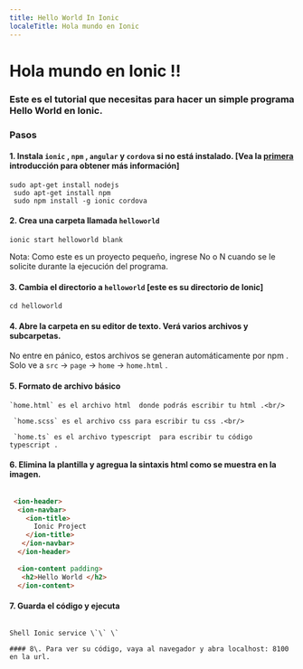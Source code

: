 ```yaml
---
title: Hello World In Ionic 
localeTitle: Hola mundo en Ionic
---
```

# Hola mundo en Ionic !!

### Este es el tutorial que necesitas para hacer un simple programa Hello World en Ionic.

### Pasos

#### 1\. Instala `ionic` , `npm` , `angular` y `cordova` si no está instalado. \[Vea la [primera](https://guide.freecodecamp.org/ionic) introducción para obtener más información\]

```shell
sudo apt-get install nodejs 
 sudo apt-get install npm 
 sudo npm install -g ionic cordova 
```

#### 2\. Crea una carpeta llamada `helloworld`

```shell
ionic start helloworld blank 
```

Nota: Como este es un proyecto pequeño, ingrese No o N cuando se le solicite durante la ejecución del programa.

#### 3\. Cambia el directorio a `helloworld` \[este es su directorio de Ionic\]

```shell
cd helloworld 
```

#### 4\. Abre la carpeta en su editor de texto. Verá varios archivos y subcarpetas.

No entre en pánico, estos archivos se generan automáticamente por npm . Solo ve a `src` -> `page` -> `home` -> `home.html` .

#### 5\. Formato de archivo básico
```
`home.html` es el archivo html  donde podrás escribir tu html .<br/> 
 
 `home.scss` es el archivo css para escribir tu css .<br/> 
 
 `home.ts` es el archivo typescript  para escribir tu código typescript . 
```

#### 6\. Elimina la plantilla y agregua la sintaxis html como se muestra en la imagen.

```html

 <ion-header> 
  <ion-navbar> 
    <ion-title> 
      Ionic Project 
    </ion-title> 
   </ion-navbar> 
  </ion-header> 
 
  <ion-content padding> 
   <h2>Hello World </h2> 
  </ion-content> 
 ``` 
 
 
 #### 7. Guarda el código y ejecuta 
```

Shell Ionic service \`\` \`

#### 8\. Para ver su código, vaya al navegador y abra localhost: 8100 en la url.
